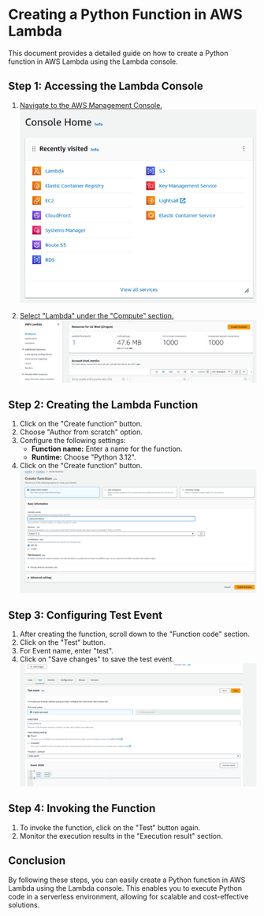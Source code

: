 # Creating a Python Function in AWS Lambda

This document provides a detailed guide on how to create a Python function in AWS Lambda using the Lambda console.

## Step 1: Accessing the Lambda Console

1. [Navigate to the AWS Management Console.](https://console.aws.amazon.com)
    ![image](./image/console.png)

2. [Select "Lambda" under the "Compute" section.](https://console.aws.amazon.com/lambda#)
    ![image](./image/lambda.png)

## Step 2: Creating the Lambda Function

1. Click on the "Create function" button.
2. Choose "Author from scratch" option.
3. Configure the following settings:
   - **Function name:** Enter a name for the function.
   - **Runtime:** Choose "Python 3.12".
4. Click on the "Create function" button.
![image](./image/create_lambda.png)

## Step 3: Configuring Test Event

1. After creating the function, scroll down to the "Function code" section.
2. Click on the "Test" button.
3. For Event name, enter "test".
4. Click on "Save changes" to save the test event.
![image](./image/test_event.png)


## Step 4: Invoking the Function

1. To invoke the function, click on the "Test" button again.
2. Monitor the execution results in the "Execution result" section.

## Conclusion

By following these steps, you can easily create a Python function in AWS Lambda using the Lambda console. This enables you to execute Python code in a serverless environment, allowing for scalable and cost-effective solutions.
